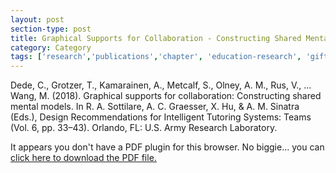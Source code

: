```yaml
---
layout: post
section-type: post
title: Graphical Supports for Collaboration - Constructing Shared Mental Models
category: Category
tags: ['research','publications','chapter', 'education-research', 'gift', 'braintrust']
---
```

Dede, C., Grotzer, T., Kamarainen, A., Metcalf, S., Olney, A. M., Rus, V., ... Wang, M. (2018). Graphical supports for collaboration: Constructing shared mental models. In R. A. Sottilare, A. C. Graesser, X. Hu, & A. M. Sinatra (Eds.), Design Recommendations for Intelligent Tutoring Systems: Teams (Vol. 6, pp. 33–43). Orlando, FL: U.S. Army Research Laboratory.


<object data="https://blogs.memphis.edu/aolney/files/2019/10/Dede2018.pdf" type="application/pdf" width="100%" height="600px">
 
  <p>It appears you don't have a PDF plugin for this browser.
  No biggie... you can <a href="https://blogs.memphis.edu/aolney/files/2019/10/Dede2018.pdf">click here to
  download the PDF file.</a></p>
  
</object>

